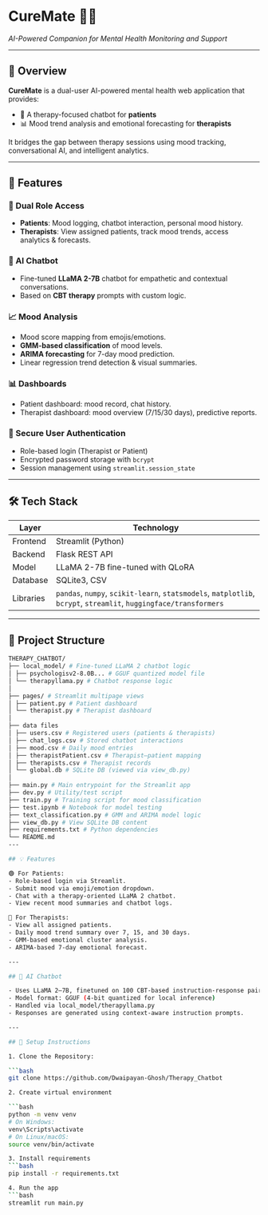 # CureMate 💬🧠  
*AI-Powered Companion for Mental Health Monitoring and Support*  

---

## 📌 Overview

**CureMate** is a dual-user AI-powered mental health web application that provides:

- 🤖 A therapy-focused chatbot for **patients**
- 📊 Mood trend analysis and emotional forecasting for **therapists**

It bridges the gap between therapy sessions using mood tracking, conversational AI, and intelligent analytics.

---

## 🧠 Features

### 👥 Dual Role Access
- **Patients**: Mood logging, chatbot interaction, personal mood history.
- **Therapists**: View assigned patients, track mood trends, access analytics & forecasts.

### 💬 AI Chatbot
- Fine-tuned **LLaMA 2-7B** chatbot for empathetic and contextual conversations.
- Based on **CBT therapy** prompts with custom logic.

### 📈 Mood Analysis
- Mood score mapping from emojis/emotions.
- **GMM-based classification** of mood levels.
- **ARIMA forecasting** for 7-day mood prediction.
- Linear regression trend detection & visual summaries.

### 📊 Dashboards
- Patient dashboard: mood record, chat history.
- Therapist dashboard: mood overview (7/15/30 days), predictive reports.

### 🔐 Secure User Authentication
- Role-based login (Therapist or Patient)
- Encrypted password storage with `bcrypt`
- Session management using `streamlit.session_state`

---

## 🛠️ Tech Stack

| Layer        | Technology                      |
|--------------|----------------------------------|
| Frontend     | Streamlit (Python)               |
| Backend      | Flask REST API                   |
| Model        | LLaMA 2-7B fine-tuned with QLoRA |
| Database     | SQLite3, CSV                     |
| Libraries    | `pandas`, `numpy`, `scikit-learn`, `statsmodels`, `matplotlib`, `bcrypt`, `streamlit`, `huggingface/transformers` |

---

## 📂 Project Structure

```bash
THERAPY_CHATBOT/
├── local_model/ # Fine-tuned LLaMA 2 chatbot logic
│ ├── psychologisv2-8.0B... # GGUF quantized model file
│ └── therapyllama.py # Chatbot response logic
│
├── pages/ # Streamlit multipage views
│ ├── patient.py # Patient dashboard
│ └── therapist.py # Therapist dashboard
│
├── data files
│ ├── users.csv # Registered users (patients & therapists)
│ ├── chat_logs.csv # Stored chatbot interactions
│ ├── mood.csv # Daily mood entries
│ ├── therapistPatient.csv # Therapist–patient mapping
│ ├── therapists.csv # Therapist records
│ └── global.db # SQLite DB (viewed via view_db.py)
│
├── main.py # Main entrypoint for the Streamlit app
├── dev.py # Utility/test script
├── train.py # Training script for mood classification
├── test.ipynb # Notebook for model testing
├── text_classification.py # GMM and ARIMA model logic
├── view_db.py # View SQLite DB content
├── requirements.txt # Python dependencies
└── README.md
---

## 💡 Features

🟢 For Patients:
- Role-based login via Streamlit.
- Submit mood via emoji/emotion dropdown.
- Chat with a therapy-oriented LLaMA 2 chatbot.
- View recent mood summaries and chatbot logs.

🔵 For Therapists:
- View all assigned patients.
- Daily mood trend summary over 7, 15, and 30 days.
- GMM-based emotional cluster analysis.
- ARIMA-based 7-day emotional forecast.

---

## 🤖 AI Chatbot

- Uses LLaMA 2–7B, finetuned on 100 CBT-based instruction-response pairs.
- Model format: GGUF (4-bit quantized for local inference)
- Handled via local_model/therapyllama.py
- Responses are generated using context-aware instruction prompts.

---

## 🔧 Setup Instructions

1. Clone the Repository:

```bash
git clone https://github.com/Dwaipayan-Ghosh/Therapy_Chatbot

2. Create virtual environment

```bash
python -m venv venv
# On Windows:
venv\Scripts\activate
# On Linux/macOS:
source venv/bin/activate

3. Install requirements
```bash
pip install -r requirements.txt

4. Run the app
```bash
streamlit run main.py
